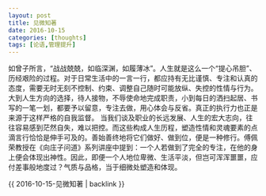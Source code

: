 ```yaml
---
layout: post
title: 见微知著
date: 2016-10-15
categories: [thoughts]
tags: [论语,管理提升]
---
```


如曾子所言，“战战兢兢，如临深渊，如履薄冰”。人生就是这么一个“提心吊胆”、历经艰险的过程。对于日常生活中的一言一行，都应持有无比谨慎、专注和认真的态度，需要无时无刻不控制、约束、调整自己随时可能放纵、失控的性情与行为。大到人生方向的选择，待人接物，不辱使命地完成职责，小到每日的洒扫起居、书写的一笔一划，都要予以留意，专注去做，用心体会与反省。真正的执行力也正是来源于这样严格的自我监督。 当我们谈及职业的长远发展、人生的宏大志向，往往容易感到茫然自失，难以把控。而这些构成人生历程，塑造性情和灵魂要素的点滴言行恰恰是伸手可及的。善始善终地将它们做好、做到位，便是一种修行。傅佩荣教授在《向庄子问道》系列讲座中提到：一个人若做到了完全的专注，在他的身上便会体现出神性。因此，即便一个人地位卑微、生活平淡，但岂可浑浑噩噩，应付差事般地度过？气质与品格，当于细微处塑造和体现。

{{ 2016-10-15-见微知著 | backlink }}
